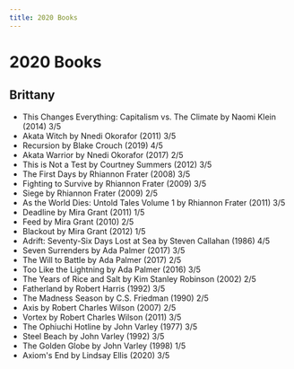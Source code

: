```yaml
---
title: 2020 Books
---
```


# 2020 Books

## Brittany

- This Changes Everything: Capitalism vs. The Climate by Naomi Klein (2014) 3/5
- Akata Witch by Nnedi Okorafor (2011) 3/5
- Recursion by Blake Crouch (2019) 4/5
- Akata Warrior by Nnedi Okorafor (2017) 2/5
- This is Not a Test by Courtney Summers (2012) 3/5
- The First Days by Rhiannon Frater (2008) 3/5
- Fighting to Survive by Rhiannon Frater (2009) 3/5
- Siege by Rhiannon Frater (2009) 2/5
- As the World Dies: Untold Tales Volume 1 by Rhiannon Frater (2011) 3/5
- Deadline by Mira Grant (2011) 1/5
- Feed by Mira Grant (2010) 2/5
- Blackout by Mira Grant (2012) 1/5
- Adrift: Seventy-Six Days Lost at Sea by Steven Callahan (1986) 4/5
- Seven Surrenders by Ada Palmer (2017) 3/5
- The Will to Battle by Ada Palmer (2017) 2/5
- Too Like the Lightning by Ada Palmer (2016) 3/5
- The Years of Rice and Salt by Kim Stanley Robinson (2002) 2/5
- Fatherland by Robert Harris (1992) 3/5
- The Madness Season by C.S. Friedman (1990) 2/5
- Axis by Robert Charles Wilson (2007) 2/5
- Vortex by Robert Charles Wilson (2011) 3/5
- The Ophiuchi Hotline by John Varley (1977) 3/5
- Steel Beach by John Varley (1992) 3/5
- The Golden Globe by John Varley (1998) 1/5
- Axiom's End by Lindsay Ellis (2020) 3/5
